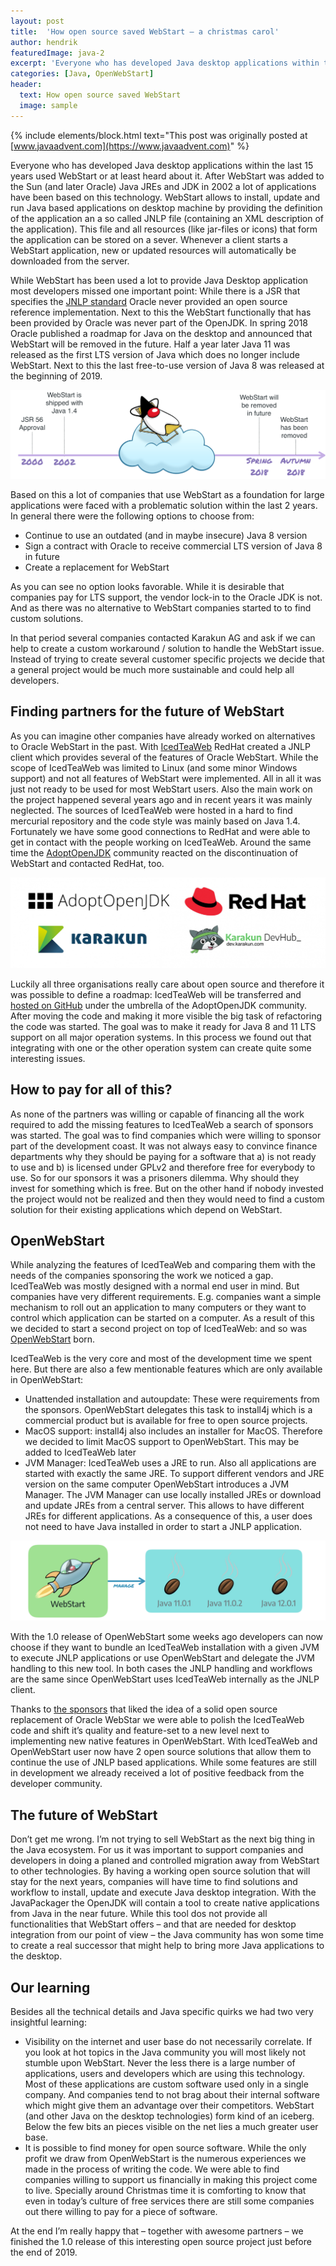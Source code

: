 ```yaml
---
layout: post
title:  'How open source saved WebStart – a christmas carol'
author: hendrik
featuredImage: java-2
excerpt: 'Everyone who has developed Java desktop applications within the last 15 years used WebStart or at least heard about it. This post gives an overview how the technology evolves as an open source project after Oracle announced its removal from the Oracle JDK.'
categories: [Java, OpenWebStart]
header:
  text: How open source saved WebStart
  image: sample
---
```

{% include elements/block.html text="This post was originally posted at [www.javaadvent.com](https://www.javaadvent.com)" %}

Everyone who has developed Java desktop applications within the last 15 years used WebStart or at least heard about it. After WebStart was added to the Sun (and later Oracle) Java JREs and JDK in 2002 a lot of applications have been based on this technology. WebStart allows to install, update and run Java based applications on desktop machine by providing the definition of the application an a so called JNLP file (containing an XML description of the application). This file and all resources (like jar-files or icons) that form the application can be stored on a sever. Whenever a client starts a WebStart application, new or updated resources will automatically be downloaded from the server.

While WebStart has been used a lot to provide Java Desktop application most developers missed one important point: While there is a JSR that specifies the [JNLP standard](https://jcp.org/en/jsr/detail?id=56) Oracle never provided an open source reference implementation. Next to this the WebStart functionally that has been provided by Oracle was never part of the OpenJDK. In spring 2018 Oracle published a roadmap for Java on the desktop and announced that WebStart will be removed in the future. Half a year later Java 11 was released as the first LTS version of Java which does no longer include WebStart. Next to this the last free-to-use version of Java 8 was released at the beginning of 2019.

![webstart timeline](/assets/posts/2019-12-10-webstart-advent/ws-timeline.png)

Based on this a lot of companies that use WebStart as a foundation for large applications were faced with a problematic solution within the last 2 years. In general there were the following options to choose from:

* Continue to use an outdated (and in maybe insecure) Java 8 version
* Sign a contract with Oracle to receive commercial LTS version of Java 8 in future
* Create a replacement for WebStart

As you can see no option looks favorable. While it is desirable that companies pay for LTS support, the vendor lock-in to the Oracle JDK is not. And as there was no alternative to WebStart companies started to to find custom solutions.

In that period several companies contacted Karakun AG and ask if we can help to create a custom workaround / solution to handle the WebStart issue. Instead of trying to create several customer specific projects we decide that a general project would be much more sustainable and could help all developers.

## Finding partners for the future of WebStart

As you can imagine other companies have already worked on alternatives to Oracle WebStart in the past. With [IcedTeaWeb](https://icedtea.classpath.org/wiki/IcedTea-Web) RedHat created a JNLP client which provides several of the features of Oracle WebStart. While the scope of IcedTeaWeb was limited to Linux (and some minor Windows support) and not all features of WebStart were implemented. All in all it was just not ready to be used for most WebStart users. Also the main work on the project happened several years ago and in recent years it was mainly neglected. The sources of IcedTeaWeb were hosted in a hard to find mercurial repository and the code style was mainly based on Java 1.4. Fortunately we have some good connections to RedHat and were able to get in contact with the people working on IcedTeaWeb. Around the same time the [AdoptOpenJDK](https://adoptopenjdk.net/) community reacted on the discontinuation of WebStart and contacted RedHat, too.

![companies](/assets/posts/2019-12-10-webstart-advent/companies.png)

Luckily all three organisations really care about open source and therefore it was possible to define a roadmap: IcedTeaWeb will be transferred and [hosted on GitHub](https://github.com/AdoptOpenJDK/IcedTea-Web) under the umbrella of the AdoptOpenJDK community. After moving the code and making it more visible the big task of refactoring the code was started.  The goal was to make it ready for Java 8 and 11 LTS support on all major operation systems. In this process we found out that integrating with one or the other operation system can create quite some interesting issues.

## How to pay for all of this?

As none of the partners was willing or capable of financing all the work required to add the missing features to IcedTeaWeb a search of sponsors was started. The goal was to find companies which were willing to sponsor part of the development coast. It was not always easy to convince finance departments why they should be paying for a software that a) is not ready to use and b) is licensed under GPLv2 and therefore free for everybody to use. So for our sponsors it was a prisoners dilemma. Why should they invest for something which is free. But on the other hand if nobody invested the project would not be realized and then they would need to find a custom solution for their existing applications which depend on WebStart.

## OpenWebStart

While analyzing the features of IcedTeaWeb and comparing them with the needs of the companies sponsoring the work we noticed a gap. IcedTeaWeb was mostly designed with a normal end user in mind. But companies have very different requirements. E.g. companies want a simple mechanism to roll out an application to many computers or they want to control which application can be started on a computer. As a result of this we decided to start a second project on top of IcedTeaWeb: and so was [OpenWebStart](https://openwebstart.com/) born.

IcedTeaWeb is the very core and most of the development time we spent here. But there are also a few mentionable features which are only available in OpenWebStart:

* Unattended installation and autoupdate: These were requirements from the sponsors. OpenWebStart delegates this task to install4j which is a commercial product but is available for free to open source projects.
* MacOS support: install4j also includes an installer for MacOS. Therefore we decided to limit MacOS support to OpenWebStart. This may be added to IcedTeaWeb later
* JVM Manager: IcedTeaWeb uses a JRE to run. Also all applications are started with exactly the same JRE. To support different vendors and JRE version on the same computer OpenWebStart introduces a JVM Manager. The JVM Manager can use locally installed JREs or download and update JREs from a central server. This allows to have different JREs for different applications. As a consequence of this, a user does not need to have Java installed in order to start a JNLP application.

![JVM manager](/assets/posts/2019-12-10-webstart-advent/manage-java-version.png)

With the 1.0 release of OpenWebStart some weeks ago developers can now choose if they want to bundle an IcedTeaWeb installation with a given JVM to execute JNLP applications or use OpenWebStart and delegate the JVM handling to this new tool. In both cases the JNLP handling and workflows are the same since OpenWebStart uses IcedTeaWeb internally as the JNLP client.

Thanks to [the sponsors](https://openwebstart.com/sponsors/) that liked the idea of a solid open source replacement of Oracle WebStar we were able to polish the IcedTeaWeb code and shift it’s quality and feature-set to a new level next to implementing new native features in OpenWebStart. With IcedTeaWeb and OpenWebStart user now have 2 open source solutions that allow them to continue the use of JNLP based applications. While some features are still in development we already received a lot of positive feedback from the developer community.

## The future of WebStart

Don’t get me wrong. I’m not trying to sell WebStart as the next big thing in the Java ecosystem. For us it was important to support companies and developers in doing a planed and controlled migration away from WebStart to other technologies. By having a working open source solution that will stay for the next years, companies will have time to find solutions and workflow to install, update and execute Java desktop integration. With the JavaPackager the OpenJDK will contain a tool to create native applications from Java in the near future. While this tool dos not provide all functionalities that WebStart offers – and that are needed for desktop integration from our point of view – the Java community has won some time to create a real successor that might help to bring more Java applications to the desktop.

## Our learning

Besides all the technical details and Java specific quirks we had two very insightful learning:

* Visibility on the internet and user base do not necessarily correlate. If you look at hot topics in the Java community you will most likely not stumble upon WebStart. Never the less there is a large number of applications, users and developers which are using this technology. Most of these applications are custom software used only in a single company. And companies tend to not brag about their internal software which might give them an advantage over their competitors. WebStart (and other Java on the desktop technologies) form kind of an iceberg. Below the few bits an pieces visible on the net lies a much greater user base.
* It is possible to find money for open source software. While the only profit we draw from OpenWebStart is the numerous experiences we made in the process of writing the code. We were able to find companies willing to support us financially in making this project come to live. Specially around Christmas time it is comforting to know that even in today’s culture of free services there are still some companies out there willing to pay for a piece of software.

At the end I’m really happy that – together with awesome partners – we finished the 1.0 release of this interesting open source project just before the end of 2019.
